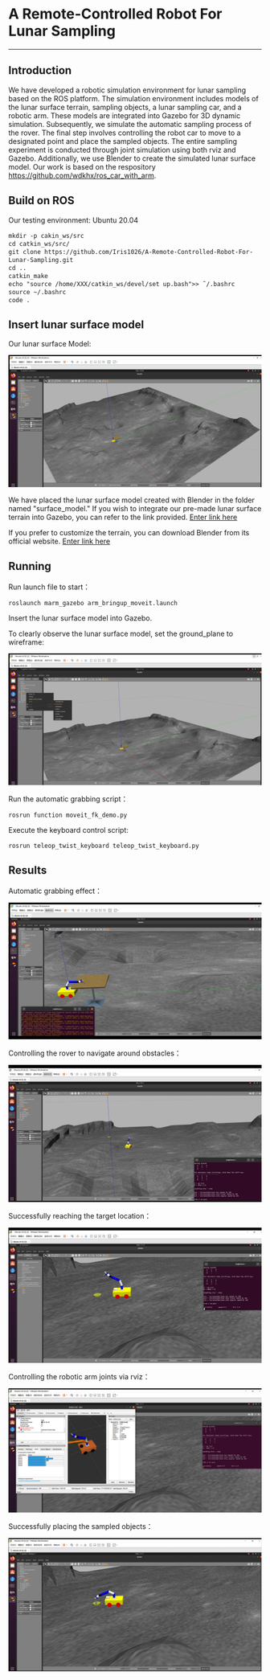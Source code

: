 # A Remote-Controlled Robot For Lunar Sampling

-------------------

## Introduction
We have developed a robotic simulation environment for lunar sampling based on the ROS platform. The simulation environment includes models of the lunar surface terrain, sampling objects, a lunar sampling car, and a robotic arm. These models are integrated into Gazebo for 3D dynamic simulation. Subsequently, we simulate the automatic sampling process of the rover. The final step involves controlling the robot car to move to a designated point and place the sampled objects. The entire sampling experiment is conducted through joint simulation using both rviz and Gazebo. Additionally, we use Blender to create the simulated lunar surface model. Our work is based on the respository https://github.com/wdkhx/ros_car_with_arm.

## Build on ROS

Our testing environment: Ubuntu 20.04

```
mkdir -p cakin_ws/src
cd catkin_ws/src/
git clone https://github.com/Iris1026/A-Remote-Controlled-Robot-For-Lunar-Sampling.git
cd ..
catkin_make
echo "source /home/XXX/catkin_ws/devel/set up.bash">> ˜/.bashrc
source ~/.bashrc
code .
```
> 
## Insert lunar surface model

Our lunar surface Model:

![Alt text](./surface.png)


We have placed the lunar surface model created with Blender in the folder named "surface_model." If you wish to integrate our pre-made lunar surface terrain into Gazebo, you can refer to the link provided. [Enter link here](https://blog.csdn.net/m0_70652514/article/details/131074416?spm=1001.2101.3001.6650.4&utm_medium=distribute.pc_relevant.none-task-blog-2~default~CTRLIST~Rate-4-131074416-blog-124400724.235%5Ev43%5Epc_blog_bottom_relevance_base9&depth_1-utm_source=distribute.pc_relevant.none-task-blog-2~default~CTRLIST~Rate-4-131074416-blog-124400724.235%5Ev43%5Epc_blog_bottom_relevance_base9&utm_relevant_index=9)

If you prefer to customize the terrain, you can download Blender from its official website. [Enter link here](https://www.blender.org/)

## Running

Run launch file to start：

```
roslaunch marm_gazebo arm_bringup_moveit.launch
```

Insert the lunar surface model into Gazebo. 

To clearly observe the lunar surface model, set the ground_plane to wireframe:


![Alt text](./ground.png)


Run the automatic grabbing script：
```
rosrun function moveit_fk_demo.py
```

Execute the keyboard control script:
```
rosrun teleop_twist_keyboard teleop_twist_keyboard.py
```

## Results
Automatic grabbing effect：

![Alt text](./grabbing.png)


Controlling the rover to navigate around obstacles：

![Alt text](./Controlling.png)


Successfully reaching the target location：


![Alt text](./reaching.png)


Controlling the robotic arm joints via rviz：


![Alt text](./arm.png)


Successfully placing the sampled objects：


![Alt text](./placing.png)
